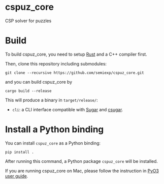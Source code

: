 # cspuz_core
CSP solver for puzzles

# Build

To build cspuz_core, you need to setup [Rust](https://www.rust-lang.org/) and a C++ compiler first.

Then, clone this repository including submodules:

```
git clone --recursive https://github.com/semiexp/cspuz_core.git
```

and you can build cspuz_core by

```
cargo build --release
```

This will produce a binary in `target/release/`:

- `cli`: a CLI interface compatible with [Sugar](https://cspsat.gitlab.io/sugar/) and [csugar](https://github.com/semiexp/csugar).

# Install a Python binding

You can install `cspuz_core` as a Python binding:

```
pip install .
```

After running this command, a Python package `cspuz_core` will be installed.

If you are running cspuz_core on Mac, please follow the instruction in [PyO3 user guide](https://pyo3.rs/v0.15.1/building_and_distribution.html#macos).
